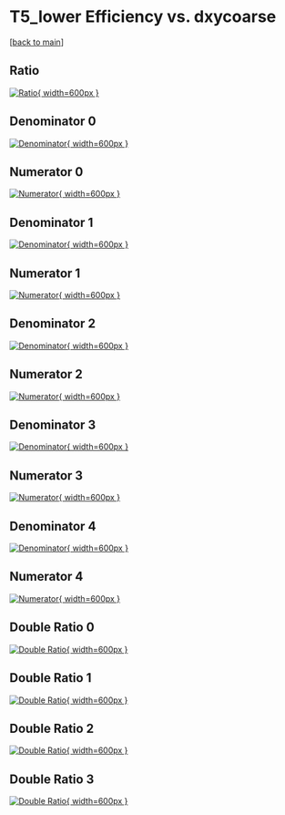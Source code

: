 # T5_lower Efficiency vs. dxycoarse

[[back to main](./)]



## Ratio

[![Ratio](../mtv/var/T5_lower_vtr_0_-1_eff_dxycoarse.png){ width=600px }](../mtv/var/T5_lower_vtr_0_-1_eff_dxycoarse.pdf)

## Denominator 0

[![Denominator](../mtv/den/T5_lower_vtr_0_-1_eff_dxycoarse_den0.png){ width=600px }](../mtv/den/T5_lower_vtr_0_-1_eff_dxycoarse_den0.pdf)

## Numerator 0

[![Numerator](../mtv/num/T5_lower_vtr_0_-1_eff_dxycoarse_num0.png){ width=600px }](../mtv/num/T5_lower_vtr_0_-1_eff_dxycoarse_num0.pdf)

## Denominator 1

[![Denominator](../mtv/den/T5_lower_vtr_0_-1_eff_dxycoarse_den1.png){ width=600px }](../mtv/den/T5_lower_vtr_0_-1_eff_dxycoarse_den1.pdf)

## Numerator 1

[![Numerator](../mtv/num/T5_lower_vtr_0_-1_eff_dxycoarse_num1.png){ width=600px }](../mtv/num/T5_lower_vtr_0_-1_eff_dxycoarse_num1.pdf)

## Denominator 2

[![Denominator](../mtv/den/T5_lower_vtr_0_-1_eff_dxycoarse_den2.png){ width=600px }](../mtv/den/T5_lower_vtr_0_-1_eff_dxycoarse_den2.pdf)

## Numerator 2

[![Numerator](../mtv/num/T5_lower_vtr_0_-1_eff_dxycoarse_num2.png){ width=600px }](../mtv/num/T5_lower_vtr_0_-1_eff_dxycoarse_num2.pdf)

## Denominator 3

[![Denominator](../mtv/den/T5_lower_vtr_0_-1_eff_dxycoarse_den3.png){ width=600px }](../mtv/den/T5_lower_vtr_0_-1_eff_dxycoarse_den3.pdf)

## Numerator 3

[![Numerator](../mtv/num/T5_lower_vtr_0_-1_eff_dxycoarse_num3.png){ width=600px }](../mtv/num/T5_lower_vtr_0_-1_eff_dxycoarse_num3.pdf)

## Denominator 4

[![Denominator](../mtv/den/T5_lower_vtr_0_-1_eff_dxycoarse_den4.png){ width=600px }](../mtv/den/T5_lower_vtr_0_-1_eff_dxycoarse_den4.pdf)

## Numerator 4

[![Numerator](../mtv/num/T5_lower_vtr_0_-1_eff_dxycoarse_num4.png){ width=600px }](../mtv/num/T5_lower_vtr_0_-1_eff_dxycoarse_num4.pdf)

## Double Ratio 0

[![Double Ratio](../mtv/ratio/T5_lower_vtr_0_-1_eff_dxycoarse_ratio0.png){ width=600px }](../mtv/ratio/T5_lower_vtr_0_-1_eff_dxycoarse_ratio0.pdf)

## Double Ratio 1

[![Double Ratio](../mtv/ratio/T5_lower_vtr_0_-1_eff_dxycoarse_ratio1.png){ width=600px }](../mtv/ratio/T5_lower_vtr_0_-1_eff_dxycoarse_ratio1.pdf)

## Double Ratio 2

[![Double Ratio](../mtv/ratio/T5_lower_vtr_0_-1_eff_dxycoarse_ratio2.png){ width=600px }](../mtv/ratio/T5_lower_vtr_0_-1_eff_dxycoarse_ratio2.pdf)

## Double Ratio 3

[![Double Ratio](../mtv/ratio/T5_lower_vtr_0_-1_eff_dxycoarse_ratio3.png){ width=600px }](../mtv/ratio/T5_lower_vtr_0_-1_eff_dxycoarse_ratio3.pdf)

